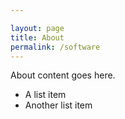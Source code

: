 ```yaml
---

layout: page
title: About
permalink: /software
---
```


About content goes here.

* A list item
* Another list item
